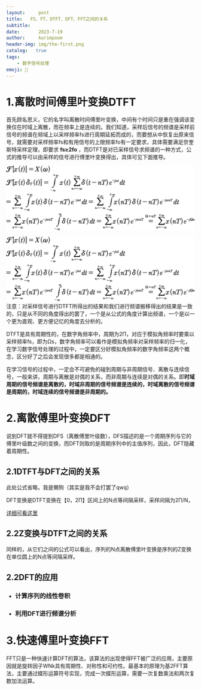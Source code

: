 ```yaml
---
layout:     post
title:   FS、FT、DTFT、DFT、FFT之间的关系
subtitle:   
date:       2023-7-19
author:     kurimpoom
header-img: img/the-first.png
catalog:   true
tags: 
    - 数字信号处理
emoji: 🦍
---
```


# 1.离散时间傅里叶变换DTFT
首先顾名思义，它的名字叫离散时间傅里叶变换，中间有个时间只是重在强调该变换仅在时域上离散，而在频率上是连续的。我们知道，采样后信号的频谱是采样前信号的频谱在频域上以采样频率fs进行周期延拓而成的，而要想从中恢复出原来信号，就需要对采样频率fs和有用信号的上限频率fo有一定要求，具体需要满足奈奎斯特采样定理，即要求 **fs≥2fo** ，而DTFT是对已采样信号求频谱的一种方式，公式的推导可以由采样的信号进行傅里叶变换得出，具体可见下面推导。
<html>
<img src="https://github.com/Kurimpoom/kurimpoom.github.io/blob/master/_posts/images/post-1.png?raw=true.jpg">
</html>

![图1.DTFE推导](https://github.com/Kurimpoom/kurimpoom.github.io/blob/master/_posts/images/post-1.png?raw=true)
注意：对采样信号进行DTFT所得出的结果和我们进行频谱搬移得出的结果是一致的，只是从不同的角度得出的罢了，一个是从公式的角度计算出频谱，一个是以一个更为直观、更方便记忆的角度去分析的。  

DTFT是具有周期性的，在数字角频率中，周期为2Π，对应于模拟角频率时要乘以采样频率fs，即为Ωs，数字角频率可以看作是模拟角频率对采样频率的归一化，在学习数字信号处理的过程中，一定要区分好模拟角频率的数字角频率这两个概念，区分好了之后会发现很多都是相通的。  

在学习信号的过程中，一定会不可避免的碰到周期与非周期信号、离散与连续信号，一般来讲，周期与离散是对偶的关系，而非周期与连续是对偶的关系。即**时域周期的信号频谱是离散的，时域非周期的信号频谱是连续的，时域离散的信号频谱是周期的，时域连续的信号频谱是非周期的。** 

# 2.离散傅里叶变换DFT
说到DFT就不得提到DFS（离散傅里叶级数），DFS描述的是一个周期序列与它的傅里叶级数之间的变换，而DFT则取的是周期序列中的主值序列，因此，DFT隐藏着周期性。

## 2.1DTFT与DFT之间的关系
此处公式省略，我是懒狗（其实是我不会打罢了qwq）

DFT变换是DTFT变换在【0，2Π】区间上的N点等间隔采样，采样间隔为2Π/N，

[详细可看这里](https://www.cnblogs.com/BitArt/archive/2012/11/24/2786390.html)
## 2.2Z变换与DTFT之间的关系
同样的，从它们之间的公式可以看出，序列的N点离散傅里叶变换是序列的Z变换在单位圆上的N点等间隔采样。

## 2.2DFT的应用

- ### 计算序列的线性卷积
- ### 利用DFT进行频谱分析



# 3.快速傅里叶变换FFT
FFT只是一种快速计算DFT的算法，该算法的出现使得FFT被广泛的应用，主要原因就是旋转因子WNk具有周期性、对称性和可约性。最基本的原理为基2FFT算法，主要通过蝶形运算符号实现，完成一次蝶形运算，需要一次复数乘法和两次复数加法运算。
